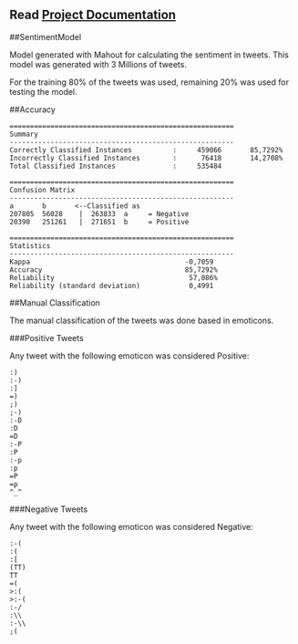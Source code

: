 ## Read [Project Documentation](https://github.com/MovieTrender/Documentation "Project Documentation")

##SentimentModel

Model generated with Mahout for calculating the sentiment in tweets.
This model was generated with 3 Millions of tweets.

For the training 80% of the tweets was used, remaining 20% was used for testing the model.

##Accuracy

	=======================================================
	Summary
	-------------------------------------------------------
	Correctly Classified Instances          :     459066	   85,7292%
	Incorrectly Classified Instances        :      76418	   14,2708%
	Total Classified Instances              :     535484

	=======================================================
	Confusion Matrix
	-------------------------------------------------------
	a    	b    	<--Classified as
	207805	56028	 |  263833	a     = Negative
	20390	251261	 |  271651	b     = Positive

	=======================================================
	Statistics
	-------------------------------------------------------
	Kappa                                      -0,7059
	Accuracy                                   85,7292%
	Reliability                                 57,086%
	Reliability (standard deviation)            0,4991


##Manual Classification

The manual classification of the tweets was done based in emoticons.

###Positive Tweets

Any tweet with the following emoticon was considered Positive:

	:)
	:-)
    :]
    =)
    ;)
    ;-)	
    :-D
    :D
    =D
    :-P
    :P
    :-p
    :p
    =P
    =p
    ^_^
  
###Negative Tweets

Any tweet with the following emoticon was considered Negative:

	:-(
    :(
    :[
    (TT)
    TT
    =(
    >:(
    >:-(
    :-/
    :\\
    :-\\
    ;(


  






